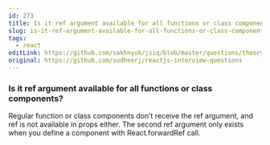```yaml
---
id: 273
title: Is it ref argument available for all functions or class components?
slug: is-it-ref-argument-available-for-all-functions-or-class-components
tags:
  - react
editLink: https://github.com/sakhnyuk/jsiq/blob/master/questions/theory/react/273.md
original: https://github.com/sudheerj/reactjs-interview-questions
---
```


### Is it ref argument available for all functions or class components?

Regular function or class components don’t receive the ref argument, and ref is not available in props either. The second ref argument only exists when you define a component with React.forwardRef call.